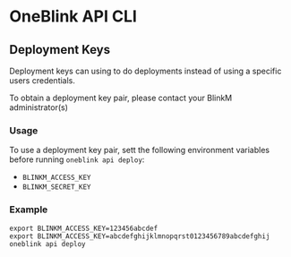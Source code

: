 # OneBlink API CLI

## Deployment Keys

Deployment keys can using to do deployments instead of using a specific users credentials.

To obtain a deployment key pair, please contact your BlinkM administrator(s)

### Usage

To use a deployment key pair, sett the following environment variables before running `oneblink api deploy`:

- `BLINKM_ACCESS_KEY`
- `BLINKM_SECRET_KEY`

### Example

```
export BLINKM_ACCESS_KEY=123456abcdef
export BLINKM_ACCESS_KEY=abcdefghijklmnopqrst0123456789abcdefghij
oneblink api deploy
```
